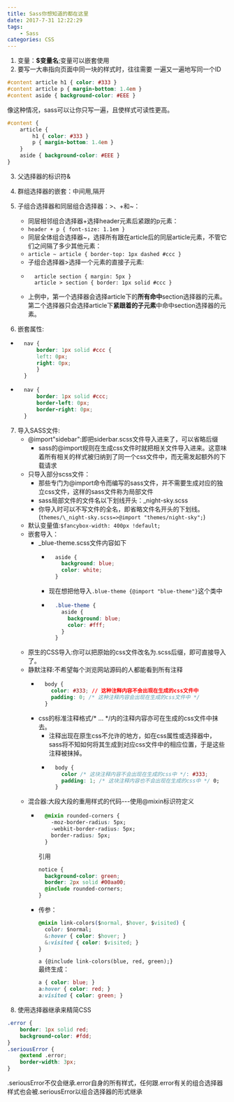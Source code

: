 ```yaml
---
title: Sass你想知道的都在这里
date: 2017-7-31 12:22:29
tags: 
	- Sass
categories: CSS
---
```

1. 变量：**$变量名**;变量可以嵌套使用
2. 要写一大串指向页面中同一块的样式时，往往需要 一遍又一遍地写同一个ID

```css
#content article h1 { color: #333 }
#content article p { margin-bottom: 1.4em }
#content aside { background-color: #EEE }
```

像这种情况，sass可以让你只写一遍，且使样式可读性更高。
<!--more-->

```css
#content {
	article {
		h1 { color: #333 }
		p { margin-bottom: 1.4em }
	}
	aside { background-color: #EEE }
}
```

3. 父选择器的标识符&
4. 群组选择器的嵌套：中间用,隔开
5. 子组合选择器和同层组合选择器：>、+和~：
	- 同层相邻组合选择器+选择header元素后紧跟的p元素：
	- `header + p { font-size: 1.1em }`
	- 同层全体组合选择器~，选择所有跟在article后的同层article元素，不管它们之间隔了多少其他元素：
	- `article ~ article { border-top: 1px dashed #ccc }`
	- 子组合选择器>选择一个元素的直接子元素:
	- ```
		article section { margin: 5px }
		article > section { border: 1px solid #ccc }
		```
	- 上例中，第一个选择器会选择article下的**所有命中**section选择器的元素。第二个选择器只会选择article下**紧跟着的子元素**中命中section选择器的元素。

6. 嵌套属性:
- ```css
	nav {
		border: 1px solid #ccc {
		left: 0px;
		right: 0px;
		}
	}
	```
- ```css
	nav {
		border: 1px solid #ccc;
		border-left: 0px;
		border-right: 0px;
	}
	```

7. 导入SASS文件:
	- @import"sidebar":即把siderbar.scss文件导入进来了，可以省略后缀
		- sass的@import规则在生成css文件时就把相关文件导入进来。这意味着所有相关的样式被归纳到了同一个css文件中，而无需发起额外的下载请求
	- 只导入部分scss文件：
		- 那些专门为@import命令而编写的sass文件，并不需要生成对应的独立css文件，这样的sass文件称为局部文件
		- sass局部文件的文件名以下划线开头：_night-sky.scss
		- 你导入时可以不写文件的全名，即省略文件名开头的下划线。(`themes/\_night-sky.scss=>@import "themes/night-sky";`)
	- 默认变量值:`$fancybox-width: 400px !default;`
	- 嵌套导入：
		- _blue-theme.scss文件内容如下
			- ```css
				aside {
				  background: blue;
				  color: white;
				}
				```
			- 现在想把他导入`.blue-theme {@import "blue-theme"}`这个类中
			- ```css
				.blue-theme {
				  aside {
				    background: blue;
				    color: #fff;
				  }
				}
				```
	- 原生的CSS导入:你可以把原始的css文件改名为.scss后缀，即可直接导入了。
	- 静默注释:不希望每个浏览网站源码的人都能看到所有注释
		- ```css
			body {
			  color: #333; // 这种注释内容不会出现在生成的css文件中
			  padding: 0; /* 这种注释内容会出现在生成的css文件中 */
			}
			```
		- css的标准注释格式/* ... */内的注释内容亦可在生成的css文件中抹去。
			- 注释出现在原生css不允许的地方，如在css属性或选择器中，sass将不知如何将其生成到对应css文件中的相应位置，于是这些注释被抹掉。
			- ```css
				body {
				  color /* 这块注释内容不会出现在生成的css中 */: #333;
				  padding: 1; /* 这块注释内容也不会出现在生成的css中 */ 0;
				}
				```
	- 混合器:大段大段的重用样式的代码---使用@mixin标识符定义
		- ```css
			@mixin rounded-corners {
			  -moz-border-radius: 5px;
			  -webkit-border-radius: 5px;
			  border-radius: 5px;
			}
			```  
			引用
			```css
			notice {
			  background-color: green;
			  border: 2px solid #00aa00;
			  @include rounded-corners;
			}
			```
		- 传参：
			```css
			@mixin link-colors($normal, $hover, $visited) {
			  color: $normal;
			  &:hover { color: $hover; }
			  &:visited { color: $visited; }
			}
			```  
			`a {@include link-colors(blue, red, green);}`  
			最终生成：
			```css
			a { color: blue; }
			a:hover { color: red; }
			a:visited { color: green; }
			```  
8. 使用选择器继承来精简CSS
```css
.error {
	border: 1px solid red;
	background-color: #fdd;
}
.seriousError {
	@extend .error;
	border-width: 3px;
}
```  
.seriousError不仅会继承.error自身的所有样式，任何跟.error有关的组合选择器样式也会被.seriousError以组合选择器的形式继承
<!--more-->